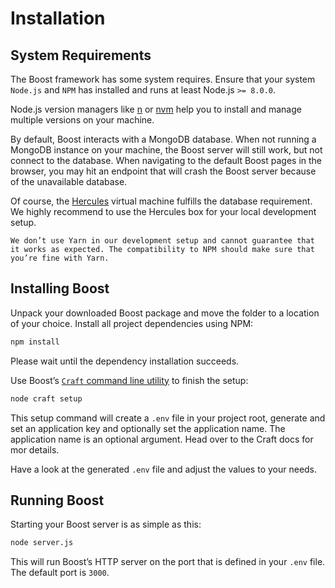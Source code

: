 # Installation


## System Requirements
The Boost framework has some system requires. Ensure that your system `Node.js` and `NPM` has installed and runs at least Node.js `>= 8.0.0`.

Node.js version managers like [n](https://github.com/tj/n) or [nvm](https://github.com/creationix/nvm) help you to install and manage multiple versions on your machine.

By default, Boost interacts with a MongoDB database. When not running a MongoDB instance on your machine, the Boost server will still work, but not connect to the database. When navigating to the default Boost pages in the browser, you may hit an endpoint that will crash the Boost server because of the unavailable database.

Of course, the [Hercules](/docs/{{version}}/hercules) virtual machine fulfills the database requirement. We highly recommend to use the Hercules box for your local development setup.

```warning
We don’t use Yarn in our development setup and cannot guarantee that it works as expected. The compatibility to NPM should make sure that you’re fine with Yarn.
```



## Installing Boost
Unpack your downloaded Boost package and move the folder to a location of your choice. Install all project dependencies using NPM:

```bash
npm install
```

Please wait until the dependency installation succeeds.

Use Boost’s [`Craft` command line utility](/docs/{{version}}/craft-cli) to finish the setup:

```bash
node craft setup
```

This setup command will create a `.env` file in your project root, generate and set an application key and optionally set the application name. The application name is an optional argument. Head over to the Craft docs for mor details.

Have a look at the generated `.env` file and adjust the values to your needs.


## Running Boost
Starting your Boost server is as simple as this:

```bash
node server.js
```

This will run Boost’s HTTP server on the port that is defined in your `.env` file. The default port is `3000`.